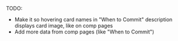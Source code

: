 TODO:
- Make it so hovering card names in "When to Commit" description displays card image, like on comp pages
- Add more data from comp pages (like "When to Commit")
